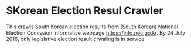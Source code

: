 # SKorean Election Resul Crawler
This crawls South Korean election results from (South Korean) National Election Comission informative webpage https://info.nec.go.kr. By 24 July 2016, only legislative election result crwaling is in service. 
